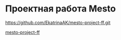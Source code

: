 # Проектная работа Mesto

https://github.com/EkatrinaAK/mesto-project-ff.git

[mesto-project-ff](https://ekatrinaak.github.io/mesto-project-ff/)
